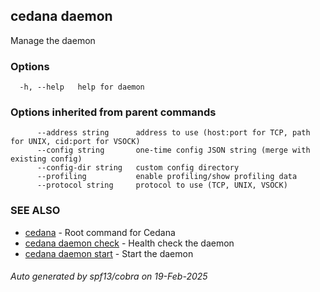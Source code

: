 ## cedana daemon

Manage the daemon

### Options

```
  -h, --help   help for daemon
```

### Options inherited from parent commands

```
      --address string      address to use (host:port for TCP, path for UNIX, cid:port for VSOCK)
      --config string       one-time config JSON string (merge with existing config)
      --config-dir string   custom config directory
      --profiling           enable profiling/show profiling data
      --protocol string     protocol to use (TCP, UNIX, VSOCK)
```

### SEE ALSO

* [cedana](cedana.md)	 - Root command for Cedana
* [cedana daemon check](cedana_daemon_check.md)	 - Health check the daemon
* [cedana daemon start](cedana_daemon_start.md)	 - Start the daemon

###### Auto generated by spf13/cobra on 19-Feb-2025
